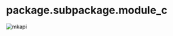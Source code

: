 # <span id="package.subpackage.module_c">package.subpackage.module_c</span>

![mkapi](#package.subpackage.module_c)


